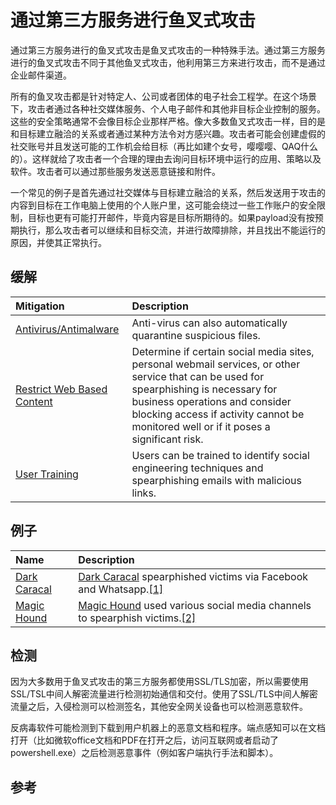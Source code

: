 # 通过第三方服务进行鱼叉式攻击

通过第三方服务进行的鱼叉式攻击是鱼叉式攻击的一种特殊手法。通过第三方服务进行的鱼叉式攻击不同于其他鱼叉式攻击，他利用第三方来进行攻击，而不是通过企业邮件渠道。

所有的鱼叉攻击都是针对特定人、公司或者团体的电子社会工程学。在这个场景下，攻击者通过各种社交媒体服务、个人电子邮件和其他非目标企业控制的服务。这些的安全策略通常不会像目标企业那样严格。像大多数鱼叉式攻击一样，目的是和目标建立融洽的关系或者通过某种方法令对方感兴趣。攻击者可能会创建虚假的社交账号并且发送可能的工作机会给目标（再比如建个女号，嘤嘤嘤、QAQ什么的）。这样就给了攻击者一个合理的理由去询问目标环境中运行的应用、策略以及软件。攻击者可以通过那些服务发送恶意链接和附件。

一个常见的例子是首先通过社交媒体与目标建立融洽的关系，然后发送用于攻击的内容到目标在工作电脑上使用的个人账户里，这可能会绕过一些工作账户的安全限制，目标也更有可能打开邮件，毕竟内容是目标所期待的。如果payload没有按预期执行，那么攻击者可以继续和目标交流，并进行故障排除，并且找出不能运行的原因，并使其正常执行。

## 缓解

| Mitigation | Description |
| :--- | :--- |
| [Antivirus/Antimalware](https://attack.mitre.org/mitigations/M1049) | Anti-virus can also automatically quarantine suspicious files. |
| [Restrict Web Based Content](https://attack.mitre.org/mitigations/M1021) | Determine if certain social media sites, personal webmail services, or other service that can be used for spearphishing is necessary for business operations and consider blocking access if activity cannot be monitored well or if it poses a significant risk. |
| [User Training](https://attack.mitre.org/mitigations/M1017) | Users can be trained to identify social engineering techniques and spearphishing emails with malicious links. |

## 例子

| Name | Description |
| :--- | :--- |
| [Dark Caracal](https://attack.mitre.org/groups/G0070) | [Dark Caracal](https://attack.mitre.org/groups/G0070) spearphished victims via Facebook and Whatsapp.[\[1\]](https://info.lookout.com/rs/051-ESQ-475/images/Lookout_Dark-Caracal_srr_20180118_us_v.1.0.pdf) |
| [Magic Hound](https://attack.mitre.org/groups/G0059) | [Magic Hound](https://attack.mitre.org/groups/G0059) used various social media channels to spearphish victims.[\[2\]](https://www.secureworks.com/research/the-curious-case-of-mia-ash) |

## 检测

因为大多数用于鱼叉式攻击的第三方服务都使用SSL/TLS加密，所以需要使用SSL/TSL中间人解密流量进行检测初始通信和交付。使用了SSL/TLS中间人解密流量之后，入侵检测可以检测签名，其他安全网关设备也可以检测恶意软件。

反病毒软件可能检测到下载到用户机器上的恶意文档和程序。端点感知可以在文档打开（比如微软office文档和PDF在打开之后，访问互联网或者启动了powershell.exe）之后检测恶意事件（例如客户端执行手法和脚本）。

## 参考





